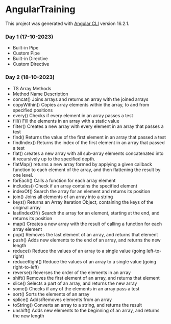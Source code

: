 # AngularTraining

This project was generated with [Angular CLI](https://github.com/angular/angular-cli) version 16.2.1.

### Day 1 (17-10-2023)
- Built-in Pipe
- Custom Pipe
- Built-in Directive
- Custom Directive

### Day 2 (18-10-2023)
- TS Array Methods
- Method Name 	Description 
- concat() 	Joins arrays and returns an array with the joined arrays 
- copyWithin() 	Copies array elements within the array, to and from specified positions 
- every() 	Checks if every element in an array passes a test 
- fill() 	Fill the elements in an array with a static value 
- filter() 	Creates a new array with every element in an array that passes a test 
- find() 	Returns the value of the first element in an array that passed a test 
- findIndex() 	Returns the index of the first element in an array that passed a test 
- flat() 	creates a new array with all sub-array elements concatenated into it recursively up to the specified depth. 
- flatMap() 	returns a new array formed by applying a given callback function to each element of the array, and then flattening the result by one level. 
- forEach() 	Calls a function for each array element 
- includes() 	Check if an array contains the specified element 
- indexOf() 	Search the array for an element and returns its position 
- join() 	Joins all elements of an array into a string 
- keys() 	Returns an Array Iteration Object, containing the keys of the original array 
- lastIndexOf() 	Search the array for an element, starting at the end, and returns its position 
- map() 	Creates a new array with the result of calling a function for each array element 
- pop() 	Removes the last element of an array, and returns that element 
- push() 	Adds new elements to the end of an array, and returns the new length 
- reduce() 	Reduce the values of an array to a single value (going left-to-right) 
- reduceRight() 	Reduce the values of an array to a single value (going right-to-left) 
- reverse() 	Reverses the order of the elements in an array 
- shift() 	Removes the first element of an array, and returns that element 
- slice() 	Selects a part of an array, and returns the new array 
- some() 	Checks if any of the elements in an array pass a test 
- sort() 	Sorts the elements of an array 
- splice() 	Adds/Removes elements from an array 
- toString() 	Converts an array to a string, and returns the result 
- unshift() 	Adds new elements to the beginning of an array, and returns the new length 
